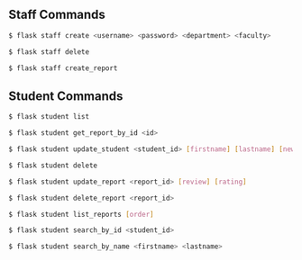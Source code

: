 ## Staff Commands

```bash
$ flask staff create <username> <password> <department> <faculty>
```

```bash
$ flask staff delete
```

```bash
$ flask staff create_report
```

## Student Commands

```bash
$ flask student list
```

```bash
$ flask student get_report_by_id <id>
```

```bash
$ flask student update_student <student_id> [firstname] [lastname] [new_student_id]
```

```bash
$ flask student delete
```

```bash
$ flask student update_report <report_id> [review] [rating]
```

```bash
$ flask student delete_report <report_id>
```

```bash
$ flask student list_reports [order]
```

```bash
$ flask student search_by_id <student_id>
```

```bash
$ flask student search_by_name <firstname> <lastname>
```
